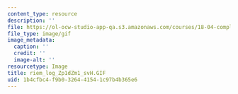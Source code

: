 ```yaml
---
content_type: resource
description: ''
file: https://ol-ocw-studio-app-qa.s3.amazonaws.com/courses/18-04-complex-variables-with-applications-fall-1999/1b4cfbc4f9b0326441541c97b4b365e6_riem_log_Zp1dZm1_svH.GIF
file_type: image/gif
image_metadata:
  caption: ''
  credit: ''
  image-alt: ''
resourcetype: Image
title: riem_log_Zp1dZm1_svH.GIF
uid: 1b4cfbc4-f9b0-3264-4154-1c97b4b365e6
---
```

